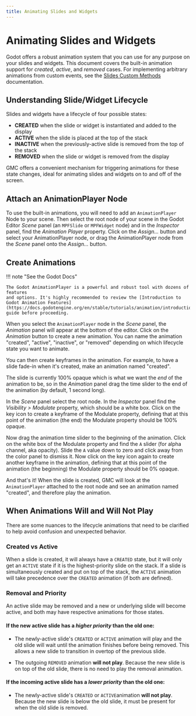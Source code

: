 ```yaml
---
title: Animating Slides and Widgets
---
```


# Animating Slides and Widgets

Godot offers a robust animation system that you can use for any purpose on your slides and widgets. This document covers the built-in animation support for *created*, *active*, and *removed* cases. For implementing arbitrary animations from custom events, see the [Slides Custom Methods](../slides.md#slide-custom-methods) documentation.

## Understanding Slide/Widget Lifecycle

Slides and widgets have a lifecycle of four possible states:

  *  **CREATED** when the slide or widget is instantiated and added to the display
  *  **ACTIVE** when the slide is placed at the top of the stack
  *  **INACTIVE** when the previously-active slide is removed from the top of the stack
  *  **REMOVED** when the slide or widget is removed from the display

GMC offers a convenient mechanism for triggering animations for these state changes, ideal for animating slides and widgets on to and off of the screen.

## Attach an AnimationPlayer Node

To use the built-in animations, you will need to add an `AnimationPlayer` Node to your scene. Then select the root node of your scene in the Godot Editor *Scene* panel (an `MPFSlide` or `MPFWidget` node) and in the *Inspector* panel, find the *Animation Player* property. Click on the *Assign...* button and select your AnimationPlayer node, or drag the AnimationPlayer node from the *Scene* panel onto the *Assign...* button.

## Create Animations

!!! note "See the Godot Docs"

    The Godot AnimationPlayer is a powerful and robust tool with dozens of features
    and options. It's highly recommended to review the [Introduction to Godot Animation Features](https://docs.godotengine.org/en/stable/tutorials/animation/introduction.html) guide before proceeding.

When you select the `AnimationPlayer` node in the *Scene* panel, the *Animation* panel will appear at the bottom of the editor. Click on the *Animation* button to create a new animation. You can name the animation "created", "active", "inactive", or "removed" depending on which lifecycle state you want to animate.

You can then create keyframes in the animation. For example, to have a slide fade-in when it's created, make an animation named "created".

The slide is currently 100% opaque which is what we want the *end* of the animation to be, so in the *Animation* panel drag the time slider to the end of the animation (by default, 1 second long).

In the *Scene* panel select the root node. In the *Inspector* panel find the *Visibility > Modulate* property, which should be a white box. Click on the key icon to create a keyframe of the Modulate property, defining that at this point of the animation (the end) the Modulate property should be 100% opaque.

Now drag the animation time slider to the beginning of the animation. Click on the white box of the Modulate property and find the `A` slider (for alpha channel, aka opacity). Slide the `A` value down to zero and click away from the color panel to dismiss it. Now click on the key icon again to create another keyframe in the animation, defining that at this point of the animation (the beginning) the Modulate property should be 0% opaque.

And that's it! When the slide is created, GMC will look at the `AnimationPlayer` attached to the root node and see an animation named "created", and therefore play the animation.

## When Animations Will and Will Not Play

There are some nuances to the lifecycle animations that need to be clarified to help avoid confusion and unexpected behavior.

### Created vs Active
When a slide is created, it will always have a `CREATED` state, but it will only get an `ACTIVE` state if it is the highest-priority slide on the stack. If a slide is simultaneously created and put on top of the stack, the `ACTIVE` animation will take precedence over the `CREATED` animation (if both are defined).

### Removal and Priority
An active slide may be removed and a new or underlying slide will become active, and both may have respective animations for those states.

#### If the new active slide has a *higher priority* than the old one:

  * The newly-active slide's `CREATED` or `ACTIVE` animation will play and the old slide will wait until the animation finishes before being removed. This allows a new slide to transition in overtop of the previous slide.

  * The outgoing `REMOVED` animation **will not play**. Because the new slide is on top of the old slide, there is no need to play the removal animation.

#### If the incoming active slide has a *lower priority* than the old one:

  * The newly-active slide's `CREATED` or `ACTIVE`animation **will not play**. Because the new slide is below the old slide, it must be present for when the old slide is removed.